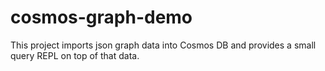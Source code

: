 # cosmos-graph-demo

This project imports json graph data into Cosmos DB and provides a small query REPL on top of that data.